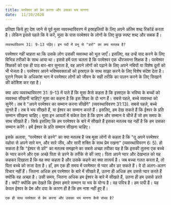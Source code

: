 ```yaml
---
title: परमेश्वर को प्रेम करना और उसका भय मानना
date:  11/10/2020
---
```


प्रतिज्ञा किये हुए देश जाने से पूर्व मूसा व्यवस्थाविवरण में इस्राइलियों के लिए अपने अंतिम शब्द रिकॉर्ड करता है। लेकिन इससे पहले कि वे करें, मूसा के पास परमेश्वर के लोगों के लिए कुछ स्पष्ट शब्द और सबक हैं।

`व्यवस्थाविवरण 31: 9-13 पढ़िए। इन पदों में प्रभु से "डरो" का क्या मतलब है?`

परमेश्वर नहीं चाहता था कि उसके लोग उसकी व्यवस्था को भूल जाएँ। इसलिए, वह उन्हें याद करने के लिए विभिन्न तरीकों के साथ आया था। इससे हमें पता चलता है कि परमेश्वर एक धीरजवन्त शिक्षक है। परमेश्वर शिक्षकों को एक ही पाठ बार-बार सुनाता है, वह अपने लोगों को पढ़ाने के लिए अपने नबियों या विशेष दूतों को भी भेजता है। परमेश्वर अपने भविष्यवक्ताओं को इस्राएल के साथ साझा करने के लिए विशेष संदेश देता है। पुराने नियम के अधिकांश भाग में परमेश्वर लोगों को जीवन के सही तरीके का पालन करने के लिए सिखाने की कोशिश कर रहा है।

क्या आप व्यवस्थाविवरण 31: 9-13 में पाते हैं कि मूसा कैसे कहता है कि इस्राएल के भविष्य के बच्चों को व्यवस्था सीखनी चाहिए? मूसा का कहना है कि इस शिक्षा के दो भाग हैं। सबसे पहले, बच्चे व्यवस्था को सुनेंगे। तब वे "अपने परमेश्वर का सम्मान करना सीखेंगे" (व्यवस्थाविवरण 31:13). सबसे पहले, बच्चे सुनते हैं। तब वे भय सीखते हैं, या ईश्वर का सम्मान करते हैं। इसलिए, हम देख सकते हैं कि ईश्वर के प्रति सम्मान सीखना चाहिए। मूसा इन आयतों में संकेत देता है कि ज्ञान और सम्मान वे चीजें हैं जो हम समय के साथ सीखते हैं। सिर्फ इसलिए कि हम परमेश्वर के बारे में सीखते हैं इसका मतलब यह नहीं है कि हम उसका सम्मान करेंगे। हमें ईश्वर के प्रति सम्मान सीखना चाहिए।

इसके अलावा, “परमेश्वर से डरने" का क्या मतलब है जब मूसा लोगों से कहता है कि "तू अपने परमेश्वर यहोवा से अपने सारे मन, और सारे जीव, और सारी शक्ति के साथ प्रेम रखना" (व्यवस्थाविवरण 6: 5). हो सकता है कि "ईश्वर से डरें" का मतलब समझाने का सबसे अच्छा तरीका यह है कि इसकी तुलना एक बच्चे के प्यार करने और एक अच्छे पिता से डरने के तरीके से की जाए। पिता अपने प्यार और देखभाल को यह कहकर दिखाता है कि वह क्या कहता है और उसके कहने का क्या तात्पर्य है। जब बच्चा गलत करता है, तो पिता बच्चे को सजा देता है। हाँ, हम एक ही समय में परमेश्वर से प्यार और डर सकते हैं। वे दो अलग-अलग विचार नहीं हैं। जितना अधिक हम परमेश्वर के बारे में सीखते हैं, उतना ही अधिक हम उससे प्यार करते हैं क्योंकि वह अच्छा है। उसी समय, जितना अधिक हम ईश्वर के बारे में सीखते हैं, उतना ही हम उससे डरते हैं। क्यों? क्योंकि हम देखते कि ईश्वर हमारे सम्मान या भय के योग्य है। वह पवित्र है। हम पापी हैं। यह केवल ईश्वर के प्रेम और दया के कारण ही है कि हम नाश नहीं हुए हैं।

`एक ही साथ परमेश्वर से प्रेम करना और उसका भय मानना कैसे संभव है?`